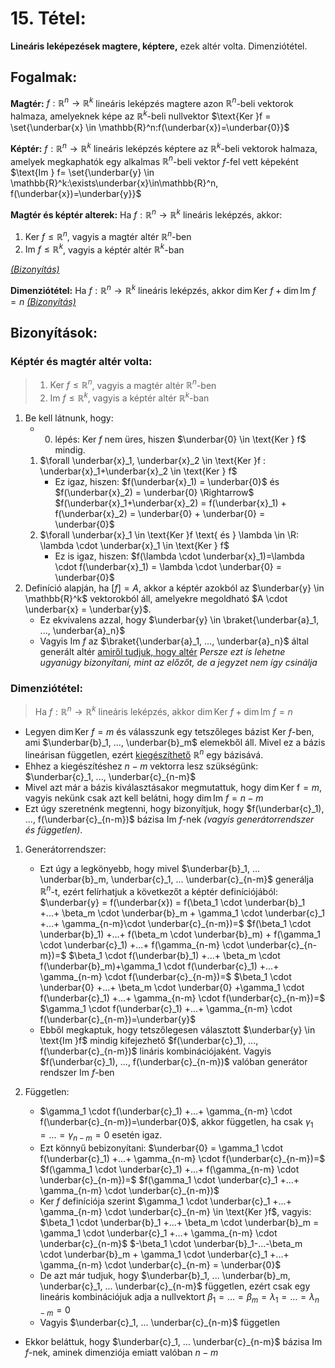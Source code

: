 # 15. Tétel:
**Lineáris leképezések magtere, képtere,** ezek altér volta. Dimenziótétel.

## Fogalmak:
**Magtér:** $f: \mathbb{R}^n \rightarrow \mathbb{R}^k$ lineáris leképzés magtere azon $\mathbb{R}^n$-beli vektorok halmaza, amelyeknek képe az $\mathbb{R}^k$-beli nullvektor
$\text{Ker }f = \set{\underbar{x} \in \mathbb{R}^n:f(\underbar{x})=\underbar{0}}$

**Képtér:** $f: \mathbb{R}^n \rightarrow \mathbb{R}^k$ lineáris leképzés képtere az $\mathbb{R}^k$-beli vektorok halmaza, amelyek megkaphatók egy alkalmas $\mathbb{R}^n$-beli vektor $f$-fel vett képeként
$\text{Im } f= \set{\underbar{y} \in \mathbb{R}^k:\exists\underbar{x}\in\mathbb{R}^n, f(\underbar{x})=\underbar{y}}$

**Magtér és képtér alterek:** Ha $f: \mathbb{R}^n \rightarrow \mathbb{R}^k$ lineáris leképzés, akkor:
1. $\text{Ker }f \leq \mathbb{R}^n$, vagyis a magtér altér $\mathbb{R}^n$-ben
2. $\text{Im }f \leq \mathbb{R}^k$, vagyis a képtér altér $\mathbb{R}^k$-ban

[*(Bizonyítás)*](#képtér-és-magtér-altér-volta)

**Dimenziótétel:** Ha $f: \mathbb{R}^n \rightarrow \mathbb{R}^k$ lineáris leképzés, akkor $\dim \text{Ker } f + \dim \text{Im } f = n$
[*(Bizonyítás)*](#dimenziótétel)
## Bizonyítások:

### Képtér és magtér altér volta:
> 1. $\text{Ker }f \leq \mathbb{R}^n$, vagyis a magtér altér $\mathbb{R}^n$-ben
> 2. $\text{Im }f \leq \mathbb{R}^k$, vagyis a képtér altér $\mathbb{R}^k$-ban

1. Be kell látnunk, hogy:
    - 0. lépés: $\text{Ker } f$ nem üres, hiszen $\underbar{0} \in \text{Ker } f$ mindig. 
    1. $\forall \underbar{x}_1, \underbar{x}_2 \in \text{Ker }f : \underbar{x}_1+\underbar{x}_2 \in \text{Ker } f$
        - Ez igaz, hiszen: $f(\underbar{x}_1) = \underbar{0}$ és $f(\underbar{x}_2) = \underbar{0} \Rightarrow$
        $f(\underbar{x}_1+\underbar{x}_2) = f(\underbar{x}_1) + f(\underbar{x}_2) =  \underbar{0} + \underbar{0} = \underbar{0}$
    2. $\forall \underbar{x}_1 \in \text{Ker }f  \text{ és } \lambda \in \R: \lambda \cdot \underbar{x}_1 \in \text{Ker } f$
        - Ez is igaz, hiszen: $f(\lambda \cdot \underbar{x}_1)=\lambda \cdot f(\underbar{x}_1) = \lambda \cdot \underbar{0} = \underbar{0}$
2. Definíció alapján, ha $[f] = A$, akkor a képtér azokból az $\underbar{y} \in \mathbb{R}^k$ vektorokból áll, amelyekre megoldható $A \cdot \underbar{x} = \underbar{y}$. 
    - Ez ekvivalens azzal, hogy $\underbar{y} \in \braket{\underbar{a}_1, ..., \underbar{a}_n}$
    - Vagyis $\text{Im } f$ az $\braket{\underbar{a}_1, ..., \underbar{a}_n}$ által generált altér [amiről tudjuk, hogy altér](6.md#forall-generált-altér-tényleg-altér)
*Persze ezt is lehetne ugyanúgy bizonyítani, mint az előzőt, de a jegyzet nem így csinálja*

### Dimenziótétel:
> Ha $f: \mathbb{R}^n \rightarrow \mathbb{R}^k$ lineáris leképzés, akkor $\dim \text{Ker } f + \dim \text{Im } f = n$

- Legyen $\dim \text{Ker } f = m$ és válasszunk egy tetszőleges bázist $\text{Ker } f$-ben, ami $\underbar{b}_1, ..., \underbar{b}_m$ elemekből áll. Mivel ez a bázis lineárisan független, ezért [kiegészíthető](7.md#független-rendszer-bővíthető-bázissá) $\mathbb{R}^n$ egy bázisává.
- Ehhez a kiegészítéshez $n-m$ vektorra lesz szükségünk: $\underbar{c}_1, ..., \underbar{c}_{n-m}$
- Mivel azt már a bázis kiválasztásakor megmutattuk, hogy $\dim \text{Ker f} = m$, vagyis nekünk csak azt kell belátni, hogy $\dim \text{Im } f = n - m$
- Ezt úgy szeretnénk megtenni, hogy bizonyítjuk, hogy $f(\underbar{c}_1), ..., f(\underbar{c}_{n-m})$ bázisa $\text{Im }f$-nek *(vagyis generátorrendszer és független)*.

1. Generátorrendszer:
   - Ezt úgy a legkönyebb, hogy mivel $\underbar{b}_1, ... \underbar{b}_m, \underbar{c}_1, ... \underbar{c}_{n-m}$ generálja $\mathbb{R}^n$-t, ezért felírhatjuk a következőt a képtér definíciójából:
    $\underbar{y} = f(\underbar{x}) = f(\beta_1 \cdot \underbar{b}_1 +...+ \beta_m \cdot \underbar{b}_m + \gamma_1 \cdot \underbar{c}_1 +...+ \gamma_{n-m}\cdot \underbar{c}_{n-m})=$
    $f(\beta_1 \cdot \underbar{b}_1) +...+ f(\beta_m \cdot \underbar{b}_m) + f(\gamma_1 \cdot \underbar{c}_1) +...+ f(\gamma_{n-m} \cdot \underbar{c}_{n-m})=$
    $\beta_1 \cdot f(\underbar{b}_1) +...+ \beta_m \cdot f(\underbar{b}_m)+\gamma_1 \cdot f(\underbar{c}_1) +...+ \gamma_{n-m} \cdot f(\underbar{c}_{n-m})=$
    $\beta_1 \cdot \underbar{0} +...+ \beta_m \cdot \underbar{0} +\gamma_1 \cdot f(\underbar{c}_1) +...+ \gamma_{n-m} \cdot f(\underbar{c}_{n-m})=$
    $\gamma_1 \cdot f(\underbar{c}_1) +...+ \gamma_{n-m} \cdot f(\underbar{c}_{n-m})=\underbar{y}$
    - Ebből megkaptuk, hogy tetszőlegesen választott $\underbar{y} \in \text{Im }f$ mindig kifejezhető $f(\underbar{c}_1), ..., f(\underbar{c}_{n-m})$ lináris kombinációjaként. Vagyis $f(\underbar{c}_1), ..., f(\underbar{c}_{n-m})$ valóban generátor rendszer $\text{Im }f$-ben

2. Független:
    - $\gamma_1 \cdot f(\underbar{c}_1) +...+ \gamma_{n-m} \cdot f(\underbar{c}_{n-m})=\underbar{0}$, akkor független, ha csak $\gamma_1 = ... = \gamma_{n-m}=0$ esetén igaz.
    - Ezt könnyű bebizonyítani: $\underbar{0} = \gamma_1 \cdot f(\underbar{c}_1) +...+ \gamma_{n-m} \cdot f(\underbar{c}_{n-m})=$
    $f(\gamma_1 \cdot \underbar{c}_1) +...+ f(\gamma_{n-m} \cdot \underbar{c}_{n-m})=$
    $f(\gamma_1 \cdot \underbar{c}_1 +...+ \gamma_{n-m} \cdot \underbar{c}_{n-m})$
    - $\text{Ker } f$ definíciója szerint $\gamma_1 \cdot \underbar{c}_1 +...+ \gamma_{n-m} \cdot \underbar{c}_{n-m} \in \text{Ker }f$, vagyis:
    $\beta_1 \cdot \underbar{b}_1 +...+ \beta_m \cdot \underbar{b}_m = \gamma_1 \cdot \underbar{c}_1 +...+ \gamma_{n-m} \cdot \underbar{c}_{n-m}$
    $-\beta_1 \cdot \underbar{b}_1-...-\beta_m \cdot \underbar{b}_m + \gamma_1 \cdot \underbar{c}_1 +...+ \gamma_{n-m} \cdot \underbar{c}_{n-m} = \underbar{0}$
    - De azt már tudjuk, hogy $\underbar{b}_1, ... \underbar{b}_m, \underbar{c}_1, ... \underbar{c}_{n-m}$ független, ezért csak egy lineáris kombinációjuk adja a nullvektort $\beta_1=...=\beta_m=\lambda_1=...=\lambda_{n-m}=0$
    - Vagyis $\underbar{c}_1, ... \underbar{c}_{n-m}$ független
- Ekkor beláttuk, hogy $\underbar{c}_1, ... \underbar{c}_{n-m}$ bázisa $\text{Im }f$-nek, aminek dimenziója emiatt valóban $n-m$
